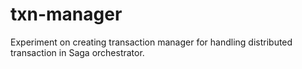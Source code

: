 # txn-manager

Experiment on creating transaction manager for handling distributed
transaction in Saga orchestrator.